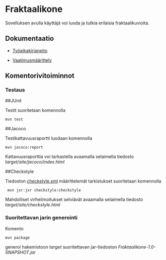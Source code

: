 
# Fraktaalikone

Sovelluksen avulla käyttäjä voi luoda ja tutkia erilaisia fraktaalikuvioita.

## Dokumentaatio

* [Työaikakirjanpito](dokumentointi/Tyoaikakirjanpito.md)

* [Vaatimusmäärittely](dokumentointi/Vaatimusmaarittely.md)

## Komentorivitoiminnot

### Testaus

##JUnit

Testit suoritetaan komennolla

```
mvn test
```

##Jacoco

Testikattavuusraportti luodaan komennolla

```
mvn jacoco:report
```

Kattavuusraporttia voi tarkastella avaamalla selaimella tiedosto _target/site/jacoco/index.html_

##Checkstyle

Tiedoston [checkstyle.xml](/checkstyle.xml) määrittelemät tarkistukset suoritetaan komennolla

```
 mvn jxr:jxr checkstyle:checkstyle
```

Mahdolliset virheilmoitukset selviävät avaamalla selaimella tiedosto _target/site/checkstyle.html_

### Suoritettavan jarin generointi

Komento

```
mvn package
```

generoi hakemistoon _target_ suoritettavan jar-tiedoston _Fraktaalikone-1.0-SNAPSHOT.jar_

